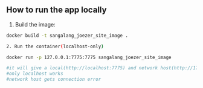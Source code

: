 ## How to run the app locally

1. Build the image:

```bash
docker build -t sangalang_joezer_site_image .

2. Run the container(localhost-only)

docker run -p 127.0.0.1:7775:7775 sangalang_joezer_site_image

#it will give a local(http://localhost:7775) and network host(http://172.17.0.2:7775/)
#only localhost works
#network host gets connection error
